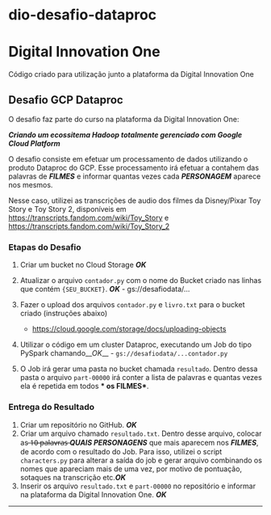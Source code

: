 # dio-desafio-dataproc

# Digital Innovation One

Código criado para utilização junto a plataforma da Digital Innovation One


## Desafio GCP Dataproc

O desafio faz parte do curso na plataforma da Digital Innovation One:

__*Criando um ecossitema Hadoop totalmente gerenciado com Google Cloud Platform*__

O desafio consiste em efetuar um processamento de dados utilizando o produto Dataproc do GCP. Esse processamento irá efetuar a contahem das palavras de  __*FILMES*__ e informar quantas vezes cada __*PERSONAGEM*__ aparece nos mesmos.


Nesse caso, utilizei as transcrições de audio dos filmes da Disney/Pixar Toy Story e Toy Story 2, disponíveis em https://transcripts.fandom.com/wiki/Toy_Story e https://transcripts.fandom.com/wiki/Toy_Story_2


### Etapas do Desafio

1. Criar um bucket no Cloud Storage __*OK*__
2. Atualizar o arquivo ```contador.py``` com o nome do Bucket criado nas linhas que contém ```{SEU_BUCKET}```. __*OK*__ - gs://desafiodata/...
3. Fazer o upload dos arquivos ```contador.py``` e ```livro.txt``` para o bucket criado (instruções abaixo)
    - https://cloud.google.com/storage/docs/uploading-objects

4. Utilizar o código em um cluster Dataproc, executando um Job do tipo PySpark chamando__*OK*__ -  ```gs://desafiodata/...contador.py```
5. O Job irá gerar uma pasta no bucket chamada ```resultado```. Dentro dessa pasta o arquivo ```part-00000``` irá conter a lista de palavras e quantas vezes ela é repetida em todos __* os FILMES*__.

### Entrega do Resultado

1. Criar um repositório no GitHub. __*OK*__ 
2. Criar um arquivo chamado ```resultado.txt```. Dentro desse arquivo, colocar as  ̶1̶0̶ ̶p̶a̶l̶a̶v̶r̶a̶s̶ __*QUAIS PERSONAGENS*__  que mais aparecem nos __*FILMES*__, de acordo com o resultado do Job. Para isso, utilizei o script ```characters.py``` para alterar a saída do job e gerar arquivo combinando os nomes que apareciam mais de uma vez, por motivo de pontuação, sotaques na transcrição etc.__*OK*__
3. Inserir os arquivo ```resultado.txt``` e ```part-00000``` no repositório e informar na plataforma da Digital Innovation One. __*OK*__

---


